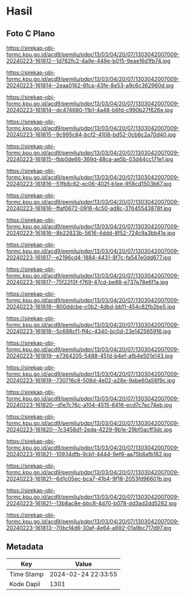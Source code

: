 # Hasil

## Foto C Plano

https://sirekap-obj-formc.kpu.go.id/acd9/pemilu/pdpr/13/03/04/20/07/1303042007009-20240223-161812--1d782fc2-4a9e-449e-b015-9eae16d1fb74.jpg

https://sirekap-obj-formc.kpu.go.id/acd9/pemilu/pdpr/13/03/04/20/07/1303042007009-20240223-161814--2eaa0162-6fca-43fe-8e53-a9c6c362960d.jpg

https://sirekap-obj-formc.kpu.go.id/acd9/pemilu/pdpr/13/03/04/20/07/1303042007009-20240223-161814--dc474680-11b1-4a48-b6fd-c990b27f626e.jpg

https://sirekap-obj-formc.kpu.go.id/acd9/pemilu/pdpr/13/03/04/20/07/1303042007009-20240223-161815--9c995c84-bcf2-4108-bd52-0cb6c2a70d40.jpg

https://sirekap-obj-formc.kpu.go.id/acd9/pemilu/pdpr/13/03/04/20/07/1303042007009-20240223-161815--fbb0de66-369d-48ca-ae5b-03d44cc171e1.jpg

https://sirekap-obj-formc.kpu.go.id/acd9/pemilu/pdpr/13/03/04/20/07/1303042007009-20240223-161816--51fb8c62-ec06-402f-b1ee-958cd1503b67.jpg

https://sirekap-obj-formc.kpu.go.id/acd9/pemilu/pdpr/13/03/04/20/07/1303042007009-20240223-161816--ffaf0672-0916-4c50-ad8c-37645543878f.jpg

https://sirekap-obj-formc.kpu.go.id/acd9/pemilu/pdpr/13/03/04/20/07/1303042007009-20240223-161816--8b22823b-5616-4ddd-8f52-724c9a3bb41e.jpg

https://sirekap-obj-formc.kpu.go.id/acd9/pemilu/pdpr/13/03/04/20/07/1303042007009-20240223-161817--e2196cd4-1884-4431-8f7c-fa547e0dd677.jpg

https://sirekap-obj-formc.kpu.go.id/acd9/pemilu/pdpr/13/03/04/20/07/1303042007009-20240223-161817--75f22f0f-f769-47cd-be88-e737e78e6f1a.jpg

https://sirekap-obj-formc.kpu.go.id/acd9/pemilu/pdpr/13/03/04/20/07/1303042007009-20240223-161818--800ddcbe-c0b2-4dbd-bb11-454c82fb2be5.jpg

https://sirekap-obj-formc.kpu.go.id/acd9/pemilu/pdpr/13/03/04/20/07/1303042007009-20240223-161818--5c688cf1-ff4c-4340-bc0d-23e142565916.jpg

https://sirekap-obj-formc.kpu.go.id/acd9/pemilu/pdpr/13/03/04/20/07/1303042007009-20240223-161819--e7364205-5488-451d-b4ef-afb4e501e143.jpg

https://sirekap-obj-formc.kpu.go.id/acd9/pemilu/pdpr/13/03/04/20/07/1303042007009-20240223-161819--730716c8-508d-4e02-a28e-9abe60a56f9c.jpg

https://sirekap-obj-formc.kpu.go.id/acd9/pemilu/pdpr/13/03/04/20/07/1303042007009-20240223-161820--d1e7c76c-a104-4515-8416-ecd7c7ec74eb.jpg

https://sirekap-obj-formc.kpu.go.id/acd9/pemilu/pdpr/13/03/04/20/07/1303042007009-20240223-161820--7c3458d1-2eda-4229-9b1e-29bf0acff3dc.jpg

https://sirekap-obj-formc.kpu.go.id/acd9/pemilu/pdpr/13/03/04/20/07/1303042007009-20240223-161821--10934dfb-9cb1-4444-9ef6-aa75b8afb182.jpg

https://sirekap-obj-formc.kpu.go.id/acd9/pemilu/pdpr/13/03/04/20/07/1303042007009-20240223-161821--6d1c05ec-bca7-41b4-9f18-2053fd96601b.jpg

https://sirekap-obj-formc.kpu.go.id/acd9/pemilu/pdpr/13/03/04/20/07/1303042007009-20240223-161821--13b8ac8e-bbc8-4d70-b078-dd3ad2dd5282.jpg

https://sirekap-obj-formc.kpu.go.id/acd9/pemilu/pdpr/13/03/04/20/07/1303042007009-20240223-161813--70bcf4d6-30af-4e64-a692-01a9bc717d97.jpg


## Metadata

| Key        | Value               |
| ---------- | ------------------- |
| Time Stamp | 2024-02-24 22:33:55 |
| Kode Dapil | 1301                |



